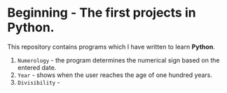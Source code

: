# Beginning - The first projects in Python.

This repository contains programs which I have written to learn **Python**.

1. `Numerology` - the program determines the numerical sign based on the entered date.
2. `Year` - shows when the user reaches the age of one hundred years.
3. `Divisibility` - 
